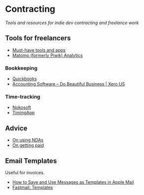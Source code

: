 # Contracting

*Tools and resources for indie dev contracting and freelance work*

## Tools for freelancers

- [Must-have tools and apps](https://webflow.com/blog/21-must-have-tools-and-apps-for-freelance-designers)
- [Matomo (formerly Piwik) Analytics](https://piwik.org)

### Bookkeeping

- [Quickbooks](http://www.quickbooks.com)
- [Accounting Software – Do Beautiful Business | Xero US](https://www.xero.com/us/)

### Time-tracking

- [Nokosoft](https://nokotime.com)
- [TimingApp](https://timingapp.com)

## Advice

- [On using NDAs](http://www.allenpike.com/2016/disclosure-indicator)
- [On getting paid](http://www.allenpike.com/2016/getting-paid-receivables)

## Email Templates

Useful for invoices.

- [How to Save and Use Messages as Templates in Apple Mail](https://www.lifewire.com/save-use-messages-as-templates-os-x-1172794)
- [Fastmail: Templates](https://www.fastmail.help/hc/en-us/articles/360060591293-Templates)
